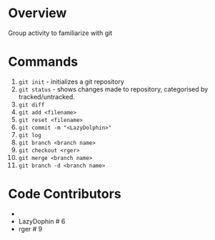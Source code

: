 
# Overview
Group activity to familiarize with git

# Commands
1. `git init` - initializes a git repository
2. `git status` - shows changes made to repository, categorised by tracked/untracked.
3. `git diff`
4. `git add <filename>` 
5. `git reset <filename>`
6. `git commit -m "<LazyDolphin>"`
7. `git log`
8. `git branch <branch name>`
9. `git checkout <rger>`
10. `git merge <branch name>`
11. `git branch -d <branch name>`

# Code Contributors
- <alias of developer>
- LazyDophin # 6
- rger # 9

